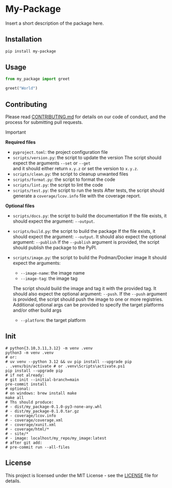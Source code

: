 # My-Package

Insert a short description of the package here.

<!-- ## Features -->

## Installation

```bash
pip install my-package
```

## Usage

```python
from my_package import greet

greet("World")
```

## Contributing

<!-- If the CONTRIBUTING.md file has a public url,
prefer using he url instead of the file path.
Why you ask? For example, the link in the PyPI page might not work.
-->
Please read [CONTRIBUTING.md](CONTRIBUTING.md) for details on our code of conduct, and the process for submitting pull requests.

> [!IMPORTANT]
>
> **Required files**
>
> - `pyproject.toml`: the project configuration file
> - `scripts/version.py`: the script to update the version
>    The script should expect the arguments `--set` or `--get`  
>    and it should either return `x.y.z` or set the version to `x.y.z`.
> - `scripts/clean.py`: the script to cleanup unwanted files
> - `scripts/format.py`: the script to format the code
> - `scripts/lint.py`: the script to lint the code
> - `scripts/test.py`: the script to run the tests
>    After tests, the script should generate a `coverage/lcov.info` file with the coverage report.
>
> **Optional files**
>
> - `scripts/docs.py`: the script to build the documentation
>    If the file exists, it should expect the argument: `--output`.
> - `scripts/build.py`: the script to build the package
>    If the file exists, it should expect the argument: `--output`.
>    It should also expect the optional argument: `--publish`
>    If the `--publish` argument is provided, the script should publish the package to the PyPI.
> - `scripts/image.py`: the script to build the Podman/Docker image
>    It should expect the arguments:
     <!--markdownlint-disable MD007 -->
>      - `--image-name`: the image name
>      - `--image-tag`: the image tag
>
>    The script should build the image and tag it with the provided tag.
>    It should also expect the optional argument: `--push`.
>    If the `--push` argument is provided, the script should push the image to one or more registries.
>    Additional optional args can be provided to specify the target platforms and/or other build args
       <!--markdownlint-disable MD007 -->
>      - `--platform`: the target platform
>

## Init

```shell
# python{3.10,3.11,3.12} -m venv .venv
python3 -m venv .venv
# or:
# uv venv --python 3.12 && uv pip install --upgrade pip
. .venv/bin/activate # or .venv\Scripts\activate.ps1
pip install --upgrade pip
# if not already:
# git init --initial-branch=main
pre-commit install
# optional:
# on windows: brew install make
make all
# Ths should produce:
# - dist/my_package-0.1.0-py3-none-any.whl
# - dist/my_package-0.1.0.tar.gz
# - coverage/lcov.info
# - coverage/coverage.xml
# - coverage/xunit.xml
# - coverage/html/*
# - site/*
# - image: localhost/my_repo/my_image:latest
# after git add:
# pre-commit run --all-files
```

## License

<!-- If the LICENSE file has a public url,
prefer using he url instead of the file path.
Why you ask? For example, the link in the PyPI page might not work.
-->
This project is licensed under the MIT License - see the [LICENSE](LICENSE) file for details.
